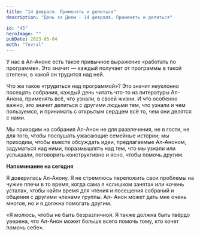 ```yaml
---
title: "14 февраля. Применять и делиться"
description: "День за Днем - 14 февраля. Применять и делиться"

id: "45"
heroImage: ""
pubDate: 2023-05-04
moth: "fevral"
---
```


У нас в Ал-Аноне есть такое привычное выражение «работать по программе». Это
значит — каждый получает от программы в такой степени, в какой он трудится над
ней.

Что же такое «трудиться над программой»? Это значит неуклонно посещать
собрания, каждый день читать что-то из литературы Ал-Анона, применять всё, что
узнали, в своей жизни. И что особенно важно, это значит делиться с другими
людьми тем, что узнали и чем пользуемся, и принимать с открытым сердцем всё
то, чем они делятся с нами.

Мы приходим на собрания Ал-Анон не для развлечения, не в гости, не для того,
чтобы послушать ужасающие семейные истории; мы приходим, чтобы вместе
обсуждать идеи, предлагаемые Ал-Аноном, задуматься над ними, поразмышлять над
тем, что мы узнали или услышали, поговорить конструктивно и ясно, чтобы помочь
другим.

**Напоминание на сегодня**

Я доверилась Ал-Анону. Я не стремлюсь переложить свои проблемы на чужие плечи
в то время, когда сама я «слишком занята» или «очень устала», чтобы найти
время для чтения и посещения собраний и общения с другими членами группы. Ал-
Анон может дать мне очень многое, но и я должна помогать другим.

«Я молюсь, чтобы не быть безразличной. Я также должна быть твёрдо уверена, что
Ал-Анон может больше всего помочь тому, кто хочет помочь себе».
